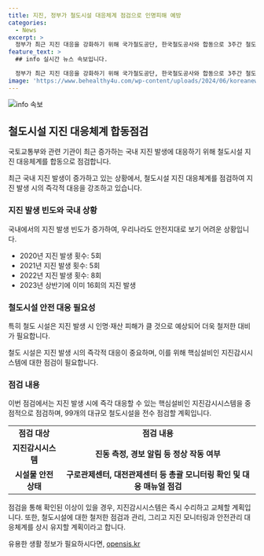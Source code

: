 ```yaml
---
title: 지진, 정부가 철도시설 대응체계 점검으로 인명피해 예방
categories:
  - News
excerpt: >
  정부가 최근 지진 대응을 강화하기 위해 국가철도공단, 한국철도공사와 합동으로 3주간 철도시설 지진 대응체계를 점검한다고 발표했습니다. 국내 지진 발생 횟수가 증가하고 있는 가운데, 철도 시설의 안전을 보다 강화하기 위한 조치로 지진감시시스템의 작동 여부 등을 점검할 예정이며, 안전관리 대응체계를 유지해 나갈 계획입니다. (150자)
feature_text: >
  ## info 실시간 뉴스 속보입니다.

  정부가 최근 지진 대응을 강화하기 위해 국가철도공단, 한국철도공사와 합동으로 3주간 철도시설 지진 대응체계를 점검한다고 발표했습니다. 국내 지진 발생 횟수가 증가하고 있는 가운데, 철도 시설의 안전을 보다 강화하기 위한 조치로 지진감시시스템의 작동 여부 등을 점검할 예정이며, 안전관리 대응체계를 유지해 나갈 계획입니다. (150자)
image: 'https://www.behealthy4u.com/wp-content/uploads/2024/06/koreanews.jpg'
---
```


<p><img src="https://www.behealthy4u.com/wp-content/uploads/2024/06/koreanews.jpg" alt="info 속보" /></p>

<h2 data-ke-size="size26">철도시설 지진 대응체계 합동점검</h2>

<p>국토교통부와 관련 기관이 최근 증가하는 국내 지진 발생에 대응하기 위해 철도시설 지진 대응체계를 합동으로 점검합니다.</p>

<p data-ke-size="size16">최근 국내 지진 발생이 증가하고 있는 상황에서, 철도시설 지진 대응체계를 점검하여 지진 발생 시의 즉각적 대응을 강조하고 있습니다.</p>

<h3>지진 발생 빈도와 국내 상황</h3>

<p>국내에서의 지진 발생 빈도가 증가하여, 우리나라도 안전지대로 보기 어려운 상황입니다.</p>

<ul>
<li>2020년 지진 발생 횟수: 5회</li>
<li>2021년 지진 발생 횟수: 5회</li>
<li>2022년 지진 발생 횟수: 8회</li>
<li>2023년 상반기에 이미 16회의 지진 발생</li>
</ul>

<h3>철도시설 안전 대응 필요성</h3>

<p>특히 철도 시설은 지진 발생 시 인명·재산 피해가 클 것으로 예상되어 더욱 철저한 대비가 필요합니다.</p>

<p data-ke-size="size16">철도 시설은 지진 발생 시의 즉각적 대응이 중요하며, 이를 위해 핵심설비인 지진감시시스템에 대한 점검이 필요합니다.</p>

<h3>점검 내용</h3>

<p>이번 점검에서는 지진 발생 시에 즉각 대응할 수 있는 핵심설비인 지진감시시스템을 중점적으로 점검하며, 99개의 대규모 철도시설을 전수 점검할 계획입니다.</p>

<table>
<tr>
<td style="text-align: center; height: 17px;"><b>점검 대상</b></td>
<td style="text-align: center; height: 17px;"><b>점검 내용</b></td>
</tr>
<tr>
<td style="text-align: center; height: 17px;"><b>지진감시시스템</b></td>
<td style="text-align: center; height: 17px;"><b>진동 측정, 경보 알림 등 정상 작동 여부</b></td>
</tr>
<tr>
<td style="text-align: center; height: 17px;"><b>시설물 안전상태</b></td>
<td style="text-align: center; height: 17px;"><b>구로관제센터, 대전관제센터 등 총괄 모니터링 확인 및 대응 매뉴얼 점검</b></td>
</tr>
</table>

<p data-ke-size="size16">점검을 통해 확인된 이상이 있을 경우, 지진감시시스템은 즉시 수리하고 교체할 계획입니다. 또한, 철도시설에 대한 철저한 점검과 관리, 그리고 지진 모니터링과 안전관리 대응체계를 상시 유지할 계획이라고 합니다.</p>
유용한 생활 정보가 필요하시다면, <a href="https://opensis.kr" rel="dofollow">opensis.kr</a>


